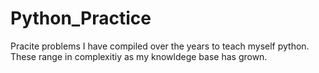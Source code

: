 # Python_Practice

Pracite problems I have compiled over the years to teach myself python. These range in complexitiy as my knowldege base has grown. 